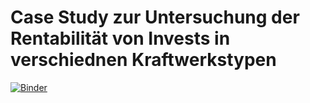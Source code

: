 # Case Study zur Untersuchung der Rentabilität von Invests in verschiednen Kraftwerkstypen
[![Binder](https://mybinder.org/badge_logo.svg)](https://mybinder.org/v2/gh/greenenergylab/pp-invest/tree/main/HEAD?urlpath=%2Fdoc%2Ftree%2F2025-05-26_EM-CaseStudy-v0.1.ipynb)

